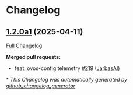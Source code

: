# Changelog

## [1.2.0a1](https://github.com/OpenVoiceOS/ovos-config/tree/1.2.0a1) (2025-04-11)

[Full Changelog](https://github.com/OpenVoiceOS/ovos-config/compare/1.1.0...1.2.0a1)

**Merged pull requests:**

- feat: ovos-config telemetry [\#219](https://github.com/OpenVoiceOS/ovos-config/pull/219) ([JarbasAl](https://github.com/JarbasAl))



\* *This Changelog was automatically generated by [github_changelog_generator](https://github.com/github-changelog-generator/github-changelog-generator)*
